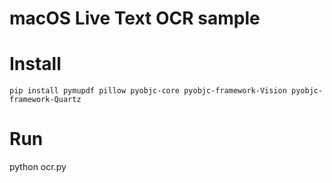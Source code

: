 # macOS Live Text OCR sample

# Install
```
pip install pymupdf pillow pyobjc-core pyobjc-framework-Vision pyobjc-framework-Quartz
```

# Run
python ocr.py
